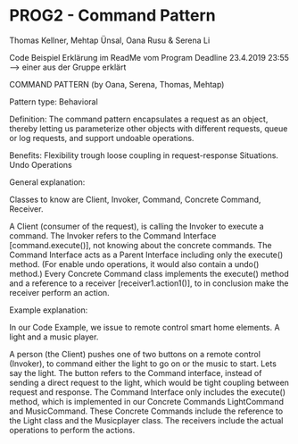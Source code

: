 # PROG2 - Command Pattern

Thomas Kellner, Mehtap Ünsal, Oana Rusu & Serena Li

Code Beispiel
Erklärung im ReadMe vom Program
Deadline 23.4.2019 23:55
--> einer aus der Gruppe erklärt

COMMAND PATTERN
(by Oana, Serena, Thomas, Mehtap)

Pattern type: 	Behavioral

Definition: 	The command pattern encapsulates a request as an object, 
				thereby letting us parameterize other objects with different requests, 
				queue or log requests, and support undoable operations.
			
Benefits: 		Flexibility trough loose coupling in request-response Situations. 
				Undo Operations
				

General explanation: 

Classes to know are Client, Invoker, Command, Concrete Command, Receiver.

A Client (consumer of the request), is calling the Invoker to execute a command. 
The Invoker refers to the Command Interface [command.execute()], not knowing about the concrete commands. 
The Command Interface acts as a Parent Interface including only the execute() method. (For enable undo operations, it would also contain a undo() method.)
Every Concrete Command class implements the execute() method and a reference to a receiver [receiver1.action1()], 
to in conclusion make the receiver perform an action. 

Example explanation:

In our Code Example, we issue to remote control smart home elements. A light and a music player. 

A person (the Client) pushes one of two buttons on a remote control (Invoker), to command either the light to go on or the music to start. 
Lets say the light. The button refers to the Command interface, instead of sending a direct request to the light, which would be tight coupling between request and response.
The Command Interface only includes the execute() method, which is implemented in our Concrete Commands LightCommand and MusicCommand. 
These Concrete Commands include the reference to the Light class and the Musicplayer class. The receivers include the actual operations to perform the actions. 